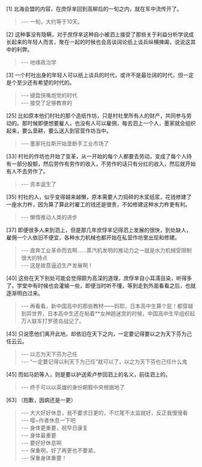 
[1] 北海会盟的内容，在庶俘芈回到高柳后的一旬之内，就在军中流传开了。
>--- 一旬，大约等于10天。<br>

[2] 这种事没有隐瞒，对于庶俘芈这种自小被泗上接受了那些关于利益分析学说成长起来的年轻人而言，聚在一起的时候也会高谈阔论纸上谈兵纵横捭阖，说说这其中的利弊。
>--- 地缘政治学<br>

[3] 一个村社出身的年轻人可以纸上谈兵的时代，或许不是最壮阔的时代，但一定是个至少还有希望的时代的。
>--- 键盘侠嘴炮党的时代<br>
>--- 接受了足够教育的<br>

[25] 比如原本他们村社的那个造纸作坊，只是村社里所有人的财产，共同参与劳动的。那时候即便想要雇人，也没有人可以雇佣，每去泗上一个人，墨家就会组织起来，要么垦耕，要么送入到官营作坊当中。
>--- 墨家托拉斯开始垄断手工业市场了<br>

[33] 村社的作坊也开始了变革，从一开始的每个人都要去劳动，变成了每个人持有一部分股额，然后劳作有劳作的收入，不劳作的话只有分红的收入，然后就开始有人不去劳作了。
>--- 资本诞生了<br>

[35] 村社的人，似乎变得越来越懒，原本需要人力捣碎的木浆纸浆，花钱修建了一座水力杵，因为算了算此时雇工的钱还是很贵，不如修建这种水力杵更有利。
>--- 懒惰推动人类的进步<br>

[37] 即便很多人来到泗上，但是那几年庶俘芈记得泗上发展的很快，到处缺人，雇佣一个人依旧不便宜，各种水力机械也都开始在私营作坊里出现和修建。
>--- 直奔工业革命而去啊……蒸汽机发明的推动力之一就是水力机械受限制很大的特点<br>
>--- 这是故意逼迫生产发展啊！<br>

[40] 这些在天下别处可能会觉得颇为高深的道理，庶俘芈自小耳濡目染，听得多了，学堂中有时候也会灌输一些，即便当时听不懂，等到走到外面看看之后，也就逐渐明白过来。
>--- 再看看，新中国高中的那些教材——妈耶，日本高中生算个屁！都穿越到异世界，日本高中生还在粘着**女神趟迷宫的时候，中国高中生早组织起万人联军打罗德岛战记了。<br>

[43] 只说愿他们离开此地，却依旧在天下之内，一定要记得要以之为天下芬为己任云云。
>--- 以志为天下芬为己任<br>
>--- “一定要记得以利天下为己任”就可以了，以之为天下芬也己任什么鬼<br>

[45] 而如马奶等人，则是要以护送索卢参回泗上的名义，前往泗上的。
>--- 终于可以以英雄的身份朝觐中央根据地了<br>

[63] （抱歉，因病还是一更）
>--- 大大好好休息，我不要求日更的，不烂尾不太监就好，反正我慢慢看<br>
>--- 嘤~作者休息一下吧<br>
>--- 身体更重要，祝早日康复<br>
>--- 身体最重要<br>
>--- 要好好休息啊<br>
>--- 保重啊，好了再更也不要紧。<br>
>--- 保重身体重要！<br>
